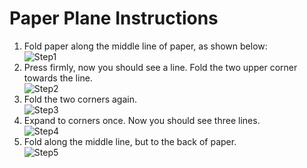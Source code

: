 # Paper Plane Instructions

  1. Fold paper along the middle line of paper, as shown below:  
     ![Step1](Step1.svg)
  2. Press firmly, now you should see a line. Fold the two upper corner towards the line.  
     ![Step2](Step2.svg)
  3. Fold the two corners again.  
     ![Step3](Step3.svg)
  4. Expand to corners once. Now you should see three lines.  
     ![Step4](Step4.svg)
  5. Fold along the middle line, but to the back of paper.  
     ![Step5](Step5.svg)
